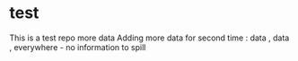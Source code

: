 # test
This is a test repo
more data
Adding more data for second time
: data , data , everywhere - no information to spill
